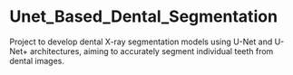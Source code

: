 # Unet_Based_Dental_Segmentation
 Project to develop dental X-ray segmentation models using U-Net and U-Net+ architectures, aiming to accurately segment individual teeth from dental images.
